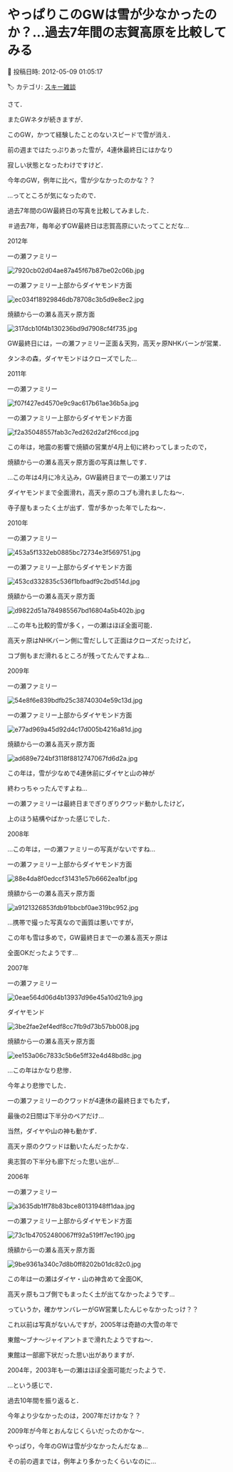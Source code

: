 # やっぱりこのGWは雪が少なかったのか？…過去7年間の志賀高原を比較してみる

📅 投稿日時: 2012-05-09 01:05:17

🏷️ カテゴリ: [スキー雑談](c1f9d2cb7478308da16419928ea3945e9.md)

さて．


またGWネタが続きますが．





このGW，かつて経験したことのないスピードで雪が消え．


前の週まではたっぷりあった雪が，4連休最終日にはかなり


寂しい状態となったわけですけど．





今年のGW，例年に比べ，雪が少なかったのかな？？


…ってところが気になったので．


過去7年間のGW最終日の写真を比較してみました．


＃過去7年，毎年必ずGW最終日は志賀高原にいたってことだな…





2012年


一の瀬ファミリー




![7920cb02d04ae87a45f67b87be02c06b.jpg](images/7920cb02d04ae87a45f67b87be02c06b.jpg)




一の瀬ファミリー上部からダイヤモンド方面




![ec034f18929846db78708c3b5d9e8ec2.jpg](images/ec034f18929846db78708c3b5d9e8ec2.jpg)




焼額から一の瀬＆高天ヶ原方面




![317dcb10f4b130236bd9d7908cf4f735.jpg](images/317dcb10f4b130236bd9d7908cf4f735.jpg)




GW最終日には，一の瀬ファミリー正面＆天狗，高天ヶ原NHKバーンが営業．


タンネの森，ダイヤモンドはクローズでした…





2011年


一の瀬ファミリー




![f07f427ed4570e9c9ac617b61ae36b5a.jpg](images/f07f427ed4570e9c9ac617b61ae36b5a.jpg)




一の瀬ファミリー上部からダイヤモンド方面




![f2a35048557fab3c7ed262d2af2f6ccd.jpg](images/f2a35048557fab3c7ed262d2af2f6ccd.jpg)




この年は，地震の影響で焼額の営業が4月上旬に終わってしまったので，


焼額から一の瀬＆高天ヶ原方面の写真は無しです．





…この年は4月に冷え込み，GW最終日まで一の瀬エリアは


ダイヤモンドまで全面滑れ，高天ヶ原のコブも滑れましたね～．


寺子屋もまったく土が出ず．雪が多かった年でしたね～．





2010年


一の瀬ファミリー




![453a5f1332eb0885bc72734e3f569751.jpg](images/453a5f1332eb0885bc72734e3f569751.jpg)




一の瀬ファミリー上部からダイヤモンド方面




![453cd332835c536f1bfbadf9c2bd514d.jpg](images/453cd332835c536f1bfbadf9c2bd514d.jpg)




焼額から一の瀬＆高天ヶ原方面




![d9822d51a784985567bd16804a5b402b.jpg](images/d9822d51a784985567bd16804a5b402b.jpg)




…この年も比較的雪が多く，一の瀬はほぼ全面可能．


高天ヶ原はNHKバーン側に雪だしして正面はクローズだったけど，


コブ側もまだ滑れるところが残ってたんですよね…





2009年


一の瀬ファミリー




![54e8f6e839bdfb25c38740304e59c13d.jpg](images/54e8f6e839bdfb25c38740304e59c13d.jpg)




一の瀬ファミリー上部からダイヤモンド方面




![e77ad969a45d92d4c17d005b4216a81d.jpg](images/e77ad969a45d92d4c17d005b4216a81d.jpg)




焼額から一の瀬＆高天ヶ原方面




![ad689e724bf3118f8812747067fd6d2a.jpg](images/ad689e724bf3118f8812747067fd6d2a.jpg)




この年は，雪が少なめで4連休前にダイヤと山の神が


終わっちゃったんですよね…


一の瀬ファミリーは最終日までぎりぎりクワッド動かしたけど，


上のほう結構やばかった感じでした．





2008年


…この年は，一の瀬ファミリーの写真がないですね…


一の瀬ファミリー上部からダイヤモンド方面




![88e4da8f0edccf31431e57b6662ea1bf.jpg](images/88e4da8f0edccf31431e57b6662ea1bf.jpg)




焼額から一の瀬＆高天ヶ原方面




![a9121326853fdb91bbcbf0ae319bc952.jpg](images/a9121326853fdb91bbcbf0ae319bc952.jpg)




…携帯で撮った写真なので画質は悪いですが，


この年も雪は多めで，GW最終日まで一の瀬＆高天ヶ原は


全面OKだったようです…





2007年


一の瀬ファミリー




![0eae564d06d4b13937d96e45a10d21b9.jpg](images/0eae564d06d4b13937d96e45a10d21b9.jpg)




ダイヤモンド




![3be2fae2ef4edf8cc7fb9d73b57bb008.jpg](images/3be2fae2ef4edf8cc7fb9d73b57bb008.jpg)




焼額から一の瀬＆高天ヶ原方面




![ee153a06c7833c5b6e5ff32e4d48bd8c.jpg](images/ee153a06c7833c5b6e5ff32e4d48bd8c.jpg)




…この年はかなり悲惨．


今年より悲惨でした．


一の瀬ファミリーのクワッドが4連休の最終日までもたず，


最後の2日間は下半分のペアだけ…


当然，ダイヤや山の神も動かず．


高天ヶ原のクワッドは動いたんだったかな．


奥志賀の下半分も廊下だった思い出が…





2006年


一の瀬ファミリー




![a3635db1ff78b83bce80131948ff1daa.jpg](images/a3635db1ff78b83bce80131948ff1daa.jpg)




一の瀬ファミリー上部からダイヤモンド方面




![73c1b47052480067ff92a519ff7ec190.jpg](images/73c1b47052480067ff92a519ff7ec190.jpg)




焼額から一の瀬＆高天ヶ原方面




![9be9361a340c7d8b0ff8202b01dc82c0.jpg](images/9be9361a340c7d8b0ff8202b01dc82c0.jpg)




この年は一の瀬はダイヤ・山の神含めて全面OK,


高天ヶ原もコブ側でもまったく土が出てなかったようです…


っていうか，確かサンバレーがGW営業したんじゃなかったっけ？？





これ以前は写真がないんですが，2005年は奇跡の大雪の年で


東館～ブナ～ジャイアントまで滑れたようですね～．


東館は一部廊下状だった思い出がありますが．





2004年，2003年も一の瀬はほぼ全面可能だったようで．





…という感じで．


過去10年間を振り返ると．


今年より少なかったのは，2007年だけかな？？


2009年が今年とおんなじくらいだったのかな～．





やっぱり，今年のGWは雪が少なかったんだなぁ…


その前の週までは，例年より多かったくらいなのに…
